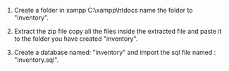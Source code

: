 1. Create a folder in xampp C:\xampp\htdocs name the folder to "inventory".

2. Extract the zip file copy all the files inside the extracted file and paste it to the folder you have created "inventory".

3. Create a database named: "inventory" and import the sql file named : "inventory.sql".
